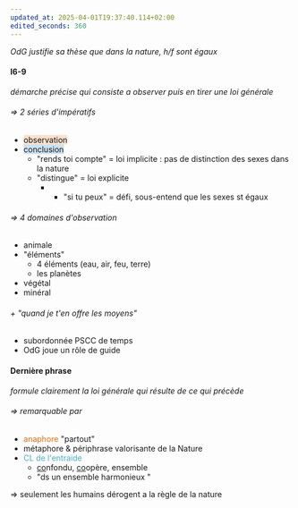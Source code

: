 ```yaml
---
updated_at: 2025-04-01T19:37:40.114+02:00
edited_seconds: 360
---
```

*OdG justifie sa thèse que dans la nature, h/f sont égaux*
#### l6-9
*démarche précise qui consiste a observer puis en tirer une loi générale*
###### => 2 séries d'impératifs
- <span style="background:rgba(240, 107, 5, 0.2)">observation</span> 
- <span style="background:rgba(5, 117, 197, 0.2)">conclusion</span>
	- "rends toi compte" = loi implicite : pas de distinction des sexes dans la nature
	- "distingue" = loi explicite 
		+ + "si tu peux" = défi, sous-entend que les sexes st égaux 
###### => 4 domaines d'observation
- animale
- "éléments"
	- 4 éléments (eau, air, feu, terre)
	- les planètes
- végétal 
- minéral 
###### + "quand je t'en offre les moyens"
- subordonnée PSCC de temps
- OdG joue un rôle de guide 
#### Dernière phrase
*formule clairement la loi générale qui résulte de ce qui précède*
###### => remarquable par
- <font color="#e36c09">anaphore</font> "partout"
- métaphore & périphrase valorisante de la Nature  
- <font color="#4bacc6">CL de l'entraide</font>
	- <u>co</u>nfondu, <u>co</u>opère, ensemble
	- "ds un ensemble harmonieux "

=> seulement les humains dérogent a la règle de la nature  

